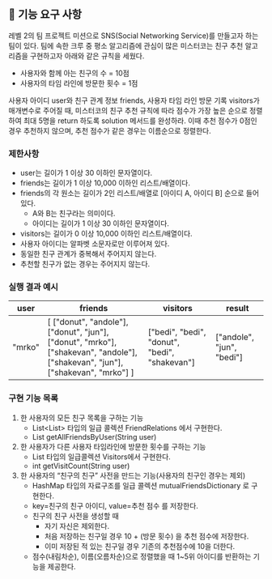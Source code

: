 ## 🚀 기능 요구 사항

레벨 2의 팀 프로젝트 미션으로 SNS(Social Networking Service)를 만들고자 하는 팀이 있다. 팀에 속한 크루 중 평소 알고리즘에 관심이 많은 미스터코는 친구 추천 알고리즘을 구현하고자 아래와 같은 규칙을 세웠다.

- 사용자와 함께 아는 친구의 수 = 10점 
- 사용자의 타임 라인에 방문한 횟수 = 1점

사용자 아이디 user와 친구 관계 정보 friends, 사용자 타임 라인 방문 기록 visitors가 매개변수로 주어질 때, 미스터코의 친구 추천 규칙에 따라 점수가 가장 높은 순으로 정렬하여 최대 5명을 return 하도록 solution 메서드를 완성하라. 이때 추천 점수가 0점인 경우 추천하지 않으며, 추천 점수가 같은 경우는 이름순으로 정렬한다.

### 제한사항

- user는 길이가 1 이상 30 이하인 문자열이다.
- friends는 길이가 1 이상 10,000 이하인 리스트/배열이다.
- friends의 각 원소는 길이가 2인 리스트/배열로 [아이디 A, 아이디 B] 순으로 들어있다.
  - A와 B는 친구라는 의미이다.
  - 아이디는 길이가 1 이상 30 이하인 문자열이다.
- visitors는 길이가 0 이상 10,000 이하인 리스트/배열이다.
- 사용자 아이디는 알파벳 소문자로만 이루어져 있다.
- 동일한 친구 관계가 중복해서 주어지지 않는다.
- 추천할 친구가 없는 경우는 주어지지 않는다.

### 실행 결과 예시

| user | friends | visitors | result |
| --- | --- | --- | --- |
| "mrko" | [ ["donut", "andole"], ["donut", "jun"], ["donut", "mrko"], ["shakevan", "andole"], ["shakevan", "jun"], ["shakevan", "mrko"] ] | ["bedi", "bedi", "donut", "bedi", "shakevan"] | ["andole", "jun", "bedi"] |

### 구현 기능 목록
1. 한 사용자의 모든 친구 목록을 구하는 기능
    - List<List<String>> 타입의 일급 콜렉션 FriendRelations 에서 구현한다.
    - List<String> getAllFriendsByUser(String user)
2. 한 사용자가 다른 사용자 타임라인에 방문한 횟수를 구하는 기능
    - List<String> 타입의 일급콜렉션 Visitors에서 구현한다.
    - int getVisitCount(String user)
3. 한 사용자의 “친구의 친구” 사전을 만드는 기능(사용자의 친구인 경우는 제외)
    - HashMap 타입의 자료구조를 일급 콜렉션 mutualFriendsDictionary 로 구현한다.
    - key=친구의 친구 아이디, value=추천 점수 를 저장한다.
    - 친구의 친구 사전을 생성할 때
        - 자기 자신은 제외한다.
        - 처음 저장하는 친구일 경우 10 + (방문 횟수) 을 추천 점수에 저장한다.
        - 이미 저장된 적 있는 친구일 경우 기존의 추천점수에 10을 더한다.
    - 점수(내림차순), 이름(오름차순)으로 정렬했을 때 1~5위 아이디를 반환하는 기능을 제공한다.